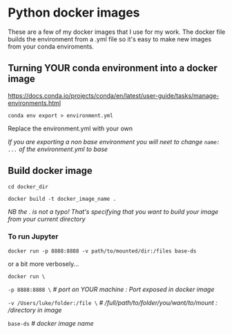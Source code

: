 # Python docker images

These are a few of my docker images that I use for my work. The docker file builds the environment from a .yml file so it's easy to make new images from your conda enviroments.

## Turning YOUR conda environment into a docker image

https://docs.conda.io/projects/conda/en/latest/user-guide/tasks/manage-environments.html

`conda env export > environment.yml`

Replace the environment.yml with your own

*If you are exporting a non base environment you will neet to change `name: ...` of the environment.yml to base*

## Build docker image
`cd docker_dir`

`docker build -t docker_image_name .`

*NB the . is not a typo! That's specifying that you want to build your image from your current directory* 

### To run Jupyter

`docker run -p 8888:8888 -v path/to/mounted/dir:/files base-ds`

or a bit more verbosely...

`docker run \`

`-p 8888:8888 \` *# port on YOUR machine : Port exposed in docker image*
     
`-v /Users/luke/folder:/file \` *# /full/path/to/folder/you/want/to/mount : /directory in image*
      
`base-ds` *# docker image name*
